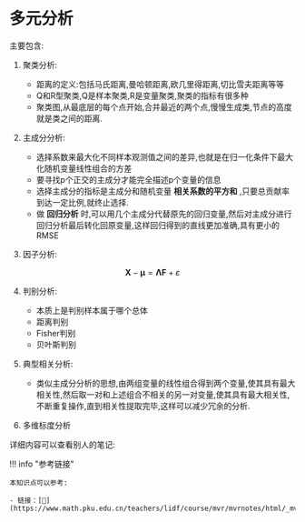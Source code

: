 # 多元分析

主要包含:

1. 聚类分析:
     - 距离的定义:包括马氏距离,曼哈顿距离,欧几里得距离,切比雪夫距离等等
     - Q和R型聚类,Q是样本聚类,R是变量聚类,聚类的指标有很多种
     - 聚类图,从最底层的每个点开始,合并最近的两个点,慢慢生成类,节点的高度就是类之间的距离.

2. 主成分分析:
     - 选择系数来最大化不同样本观测值之间的差异,也就是在归一化条件下最大化随机变量线性组合的方差
     - 要寻找p个正交的主成分才能完全描述p个变量的信息
     - 选择主成分的指标是主成分和随机变量 **相关系数的平方和** ,只要总贡献率到达一定比例,就终止选择.
     - 做 **回归分析** 时,可以用几个主成分代替原先的回归变量,然后对主成分进行回归分析最后转化回原变量,这样回归得到的直线更加准确,具有更小的RMSE


3. 因子分析:

$$
\mathbf{X}-\mathbf{\mu}=\mathbf{\Lambda F}+\varepsilon
$$

4. 判别分析:
     - 本质上是判别样本属于哪个总体
     - 距离判别
     - Fisher判别
     - 贝叶斯判别

5. 典型相关分析:
     - 类似主成分分析的思想,由两组变量的线性组合得到两个变量,使其具有最大相关性,然后取一对和上述组合不相关的另一对变量,使其具有最大相关性,不断重复操作,直到相关性提取完毕,这样可以减少冗余的分析.
  
6. 多维标度分析

详细内容可以查看别人的笔记:

!!! info "参考链接"

    本知识点可以参考:

    - 链接：[🔗](https://www.math.pku.edu.cn/teachers/lidf/course/mvr/mvrnotes/html/_mvrnotes/index.html)